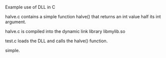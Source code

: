Example use of DLL in C

halve.c contains a simple function halve() that returns an int value half its int argument.

halve.c is compiled into the dynamic link library libmylib.so

test.c loads the DLL and calls the halve() function.

simple.

